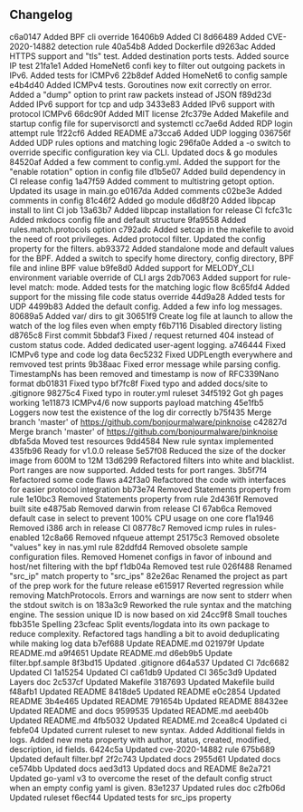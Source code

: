 

## Changelog

c6a0147 Added BPF cli override
16406b9 Added CI
8d66489 Added CVE-2020-14882 detection rule
40a54b8 Added Dockerfile
d9263ac Added HTTPS support and "tls" test. Added destination ports tests. Added source IP test
21fa1e1 Added HomeNet6 confi key to filter out outgoing packets in IPv6. Added tests for ICMPv6
22b8def Added HomeNet6 to config sample
e4b4d40 Added ICMPv4 tests. Goroutines now exit correctly on error. Added a "dump" option to print raw packets instead of JSON
f89d23d Added IPv6 support for tcp and udp
3433e83 Added IPv6 support with protocol ICMPv6
66dc90f Added MIT license
2fc379e Added Makefile and startup config file for supervisorctl and systemctl
cc7ae6d Added RDP login attempt rule
1f22cf6 Added README
a73cca6 Added UDP logging
036756f Added UDP rules options and matching logic
296fa0e Added a -o switch to override specific configuration key via CLI. Updated docs & go modules
84520af Added a few comment to config.yml. Added the support for the "enable rotation" option in config file
d1b5e07 Added build dependency in CI release config
1a47f59 Added comment to multistring getopt option. Updated its usage in main.go
e0167da Added comments
c02be3e Added comments in config
81c46f2 Added go module
d6d8f20 Added libpcap install to lint CI job
13a63b7 Added libpcap installation for release CI
fcfc31c Added mkdocs config file and default structure
9fa9558 Added rules.match.protocols option
c792adc Added setcap in the makefile to avoid the need of root privileges. Added protocol filter. Updated the config property for the filters.
ab93372 Added standalone mode and default values for the BPF. Added a switch to specify home directory, config directory, BPF file and inline BPF value
b9fe8d0 Added support for MELODY_CLI environment variable override of CLI args
2db7063 Added support for rule-level match: mode. Added tests for the matching logic flow
8c65fd4 Added support for the missing file code status override
44d9a28 Added tests for UDP
4499b83 Added the default config. Added a few info log messages.
80689a5 Added var/ dirs to git
30651f9 Create log file at launch to allow the watch of the log files even when empty
f6b7116 Disabled directory listing
d8765c8 First commit
5bbdaf3 Fixed / request returned 404 instead of custom status code. Added dedicated user-agent logging.
a746444 Fixed ICMPv6 type and code log data
6ec5232 Fixed UDPLength everywhere and remvoved test prints
9b38aac Fixed error message while parsing config. TimestampNs has been removed and timestamp is now of RFC339Nano format
db01831 Fixed typo
bf7fc8f Fixed typo and added docs/site to .gitignore
98275c4 Fixed typo in router.yml ruleset
34f5192 Got gh pages working
1e11873 ICMPv4/6 now supports payload matching
45e1fb5 Loggers now test the existence of the log dir correctly
b75f435 Merge branch 'master' of https://github.com/bonjourmalware/pinknoise
c42827d Merge branch 'master' of https://github.com/bonjourmalware/pinknoise
dbfa5da Moved test resources
9dd4584 New rule syntax implemented
435fb96 Ready for v1.0.0 release
5e57f08 Reduced the size of the docker image from 600M to 12M
13d6299 Refactored filters into white and blacklist. Port ranges are now supported. Added tests for port ranges.
3b5f7f4 Refactored some code flaws
a42f3a0 Refactored the code with interfaces for easier protocol integration
bb73e74 Removed Statements property from rule
1e10bc3 Removed Statements property from rule
2d4361f Removed built site
e4875ab Removed darwin from release CI
67ab6ca Removed default case in select to prevent 100% CPU usage on one core
f1a1946 Removed i386 arch in release CI
08778c7 Removed icmp rules in rules-enabled
12c8a66 Removed nfqueue attempt
25175c3 Removed obsolete "values" key in nas.yml rule
82ddfd4 Removed obsolete sample configuration files. Removed Homenet configs in favor of inbound and host/net filtering with the bpf
f1db04a Removed test rule
026f488 Renamed "src_ip" match property to "src_ips"
82e26ac Renamed the project as part of the prep work for the future release
e615917 Reverted regression while removing MatchProtocols. Errors and warnings are now sent to stderr when the stdout switch is on
183a3c9 Reworked the rule syntax and the matching engine. The session unique ID is now based on xid
24cc9f8 Small touches
fbb351e Spelling
23cfeac Split events/logdata into its own package to reduce complexity. Refactored tags handling a bit to avoid deduplicating while making log data
b7ef688 Update README.md
021979f Update README.md
a9f4651 Update README.md
d6eb9b5 Update filter.bpf.sample
8f3bd15 Updated .gitignore
d64a537 Updated CI
7dc6682 Updated CI
1a15254 Updated CI
ca61db9 Updated CI
365c3d9 Updated Layers doc
2c537cf Updated Makefile
3187693 Updated Makefile build
f48afb1 Updated README
8418de5 Updated README
e0c2854 Updated README
3b4e465 Updated README
791654b Updated README
88432ee Updated README and docs
9599535 Updated README.md
aeeb40b Updated README.md
4fb5032 Updated README.md
2cea8c4 Updated ci
febfe04 Updated current ruleset to new syntax. Added Additional fields in logs. Added new meta property with author, status, created, modified, description, id fields.
6424c5a Updated cve-2020-14882 rule
675b689 Updated default filter.bpf
2f2c743 Updated docs
2955d61 Updated docs
ce574bb Updated docs
aed3d13 Updated docs and README
8e2a721 Updated go-yaml v3 to overcome the reset of the default config struct when an empty config yaml is given.
83e1237 Updated rules doc
c2fb06d Updated ruleset
f6ecf44 Updated tests for src_ips property

